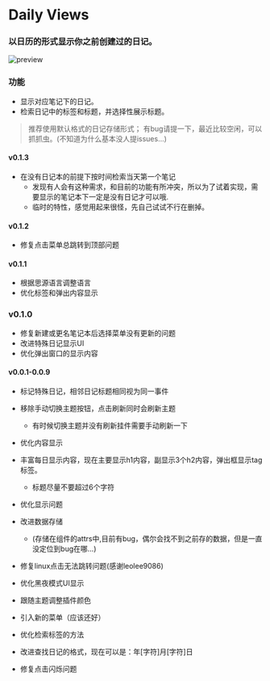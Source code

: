# Daily Views

### 以日历的形式显示你之前创建过的日记。
![preview](https://raw.githubusercontent.com/fatevase/SiYuanDailyViews/main/preview.png)

### 功能
* 显示对应笔记下的日记。
* 检索日记中的标签和标题，并选择性展示标题。

> 推荐使用默认格式的日记存储形式；
> 有bug请提一下，最近比较空闲，可以抓抓虫。(不知道为什么基本没人提issues...)

#### v0.1.3
* 在没有日记本的前提下按时间检索当天第一个笔记
  * 发现有人会有这种需求，和目前的功能有所冲突，所以为了试着实现，需要显示的笔记本下一定是没有日记才可以哦.
  * 临时的特性，感觉用起来很怪，先自己试试不行在删掉。


#### v0.1.2
* 修复点击菜单总跳转到顶部问题

#### v0.1.1
* 根据思源语言调整语言
* 优化标签和弹出内容显示

### v0.1.0
* 修复新建或更名笔记本后选择菜单没有更新的问题
* 改进特殊日记显示UI
* 优化弹出窗口的显示内容

#### v0.0.1-0.0.9
* 标记特殊日记，相邻日记标题相同视为同一事件

* 移除手动切换主题按钮，点击刷新同时会刷新主题
  * 有时候切换主题并没有刷新挂件需要手动刷新一下

* 优化内容显示

* 丰富每日显示内容，现在主要显示h1内容，副显示3个h2内容，弹出框显示tag标签。
  * 标题尽量不要超过6个字符
* 优化显示问题


* 改进数据存储
  * (存储在组件的attrs中,目前有bug，偶尔会找不到之前存的数据，但是一直没定位到bug在哪...)
* 修复linux点击无法跳转问题(感谢leolee9086)
* 优化黑夜模式UI显示

* 跟随主题调整插件颜色
* 引入新的菜单（应该还好）

* 优化检索标签的方法
* 改进查找日记的格式，现在可以是：年[字符]月[字符]日

* 修复点击闪烁问题

